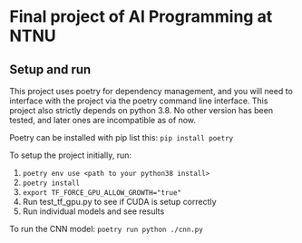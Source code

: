 # Final project of AI Programming at NTNU

## Setup and run

This project uses poetry for dependency management, and you will need
to interface with the project via the poetry command line interface.
This project also strictly depends on python 3.8. No other version has
been tested, and later ones are incompatible as of now.

Poetry can be installed with pip list this:
`pip install poetry`

To setup the project initially, run:
1. `poetry env use <path to your python38 install>`
2. `poetry install`
3. `export TF_FORCE_GPU_ALLOW_GROWTH="true"`
4. Run test_tf_gpu.py to see if CUDA is setup correctly
5. Run individual models and see results

To run the CNN model:
`poetry run python ./cnn.py`
